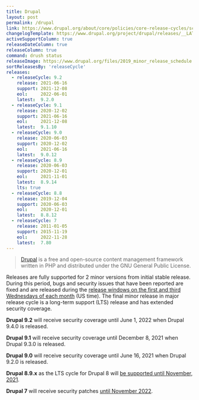 ```yaml
---
title: Drupal
layout: post
permalink: /drupal
link: https://www.drupal.org/about/core/policies/core-release-cycles/schedule
changelogTemplate: https://www.drupal.org/project/drupal/releases/__LATEST__
activeSupportColumn: true
releaseDateColumn: true
releaseColumn: true
command: drush status
releaseImage: https://www.drupal.org/files/2019_minor_release_schedule.png
sortReleasesBy: 'releaseCycle'
releases:
  - releaseCycle: 9.2
    release: 2021-06-16
    support: 2021-12-08
    eol:     2022-06-01
    latest:  9.2.0
  - releaseCycle: 9.1
    release: 2020-12-02
    support: 2021-06-16
    eol:     2021-12-08
    latest:  9.1.10
  - releaseCycle: 9.0
    release: 2020-06-03
    support: 2020-12-02
    eol:     2021-06-16
    latest:  9.0.12
  - releaseCycle: 8.9
    release: 2020-06-03
    support: 2020-12-01
    eol:     2021-11-01
    latest:  8.9.14
    lts: true
  - releaseCycle: 8.8
    release: 2019-12-04
    support: 2020-06-03
    eol:     2020-12-01
    latest:  8.8.12
  - releaseCycle: 7
    release: 2011-01-05
    support: 2015-11-19
    eol:     2022-11-28
    latest:  7.80
---
```


> [Drupal](https://www.drupal.org/) is a free and open-source content management framework written in PHP and distributed under the GNU General Public License.

Releases are fully supported for 2 minor versions from initial stable release. During this period, bugs and security issues that have been reported are fixed and are released during the [release windows on the first and third Wednesdays of each month](https://www.drupal.org/about/core/policies/core-release-cycles/schedule#windows) (US time). The final minor release in major release cycle is a long-term support (LTS) release and has extended security coverage.

**Drupal 9.2** will receive security coverage until June 1, 2022 when Drupal 9.4.0 is released.

**Drupal 9.1** will receive security coverage until December 8, 2021 when Drupal 9.3.0 is released.

**Drupal 9.0** will receive security coverage until June 16, 2021 when Drupal 9.2.0 is released.

**Drupal 8.9.x** as the LTS cycle for Drupal 8 will [be supported until November, 2021](https://www.drupal.org/about/core/policies/core-release-cycles/schedule#drupal-8-eol).

**Drupal 7** will receive security patches [until November 2022](https://www.drupal.org/about/core/policies/core-release-cycles/schedule#drupal-7-eol).
